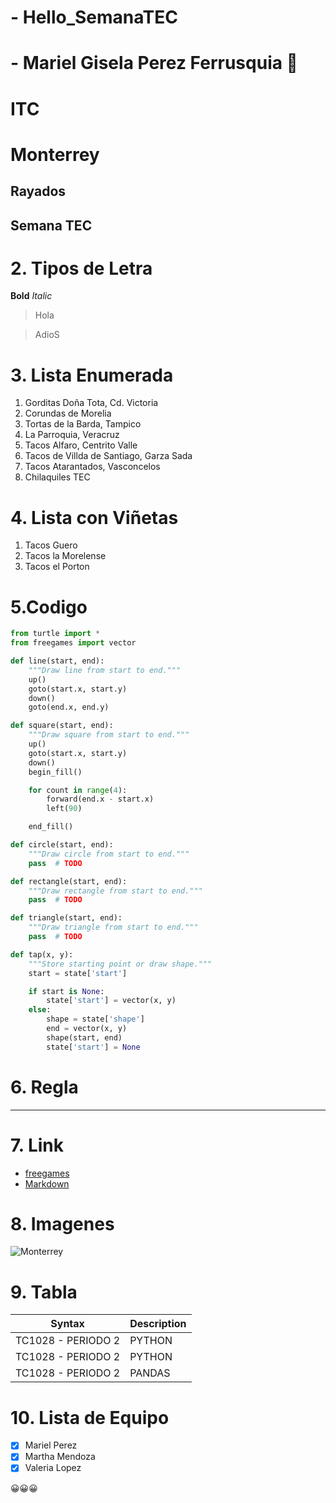 # - Hello_SemanaTEC
# - Mariel Gisela Perez Ferrusquia :white_heart:
# ITC
# Monterrey
## Rayados
## **Semana TEC**

# 2. Tipos de Letra
**Bold**
*Italic*
> Hola

> AdioS

# 3. Lista Enumerada
1. Gorditas Doña Tota, Cd. Victoria
2. Corundas de Morelia
3. Tortas de la Barda, Tampico
4. La Parroquia, Veracruz
5. Tacos Alfaro, Centrito Valle
6. Tacos de Villda de Santiago, Garza Sada
7. Tacos Atarantados, Vasconcelos
8. Chilaquiles TEC

# 4. Lista con Viñetas
1. Tacos Guero
2. Tacos la Morelense
3. Tacos el Porton

# 5.Codigo
```python
from turtle import *
from freegames import vector

def line(start, end):
    """Draw line from start to end."""
    up()
    goto(start.x, start.y)
    down()
    goto(end.x, end.y)

def square(start, end):
    """Draw square from start to end."""
    up()
    goto(start.x, start.y)
    down()
    begin_fill()

    for count in range(4):
        forward(end.x - start.x)
        left(90)

    end_fill()

def circle(start, end):
    """Draw circle from start to end."""
    pass  # TODO

def rectangle(start, end):
    """Draw rectangle from start to end."""
    pass  # TODO

def triangle(start, end):
    """Draw triangle from start to end."""
    pass  # TODO

def tap(x, y):
    """Store starting point or draw shape."""
    start = state['start']

    if start is None:
        state['start'] = vector(x, y)
    else:
        shape = state['shape']
        end = vector(x, y)
        shape(start, end)
        state['start'] = None
```

# 6. Regla 
---

# 7. Link
-	[freegames](https://grantjenks.com/docs/freegames/)
-	[Markdown](https://www.markdownguide.org/cheat-sheet/)

# 8. Imagenes
![Monterrey](https://upload.wikimedia.org/wikipedia/commons/thumb/f/f7/Monterrey_pano_campestre_%2818135627388%29.jpg/1920px-Monterrey_pano_campestre_%2818135627388%29.jpg)

# 9. Tabla
| Syntax | Description |
| ----------- | ----------- |
| TC1028 - PERIODO 2 | PYTHON |
| TC1028 - PERIODO 2 | PYTHON |
| TC1028 - PERIODO 2 | PANDAS |

# 10. Lista de Equipo
- [x] Mariel Perez
- [X] Martha Mendoza
- [X] Valeria Lopez

:grinning::grinning::grinning:
